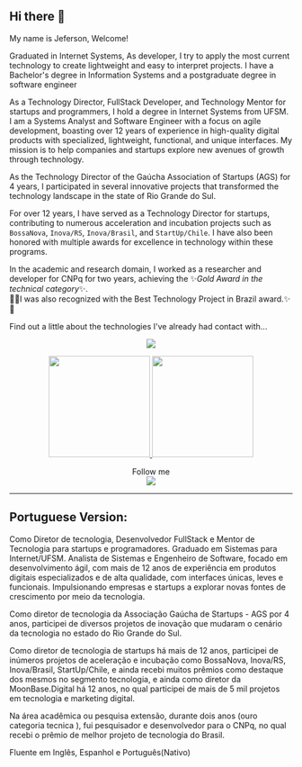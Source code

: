## Hi there 👋

My name is Jeferson, Welcome!

Graduated in Internet Systems, As developer, I try to apply the most current technology to create lightweight and easy to interpret projects.
I have a Bachelor's degree in Information Systems and a postgraduate degree in software engineer

As a Technology Director, FullStack Developer, and Technology Mentor for startups and programmers, I hold a degree in Internet Systems from UFSM. I am a Systems Analyst and Software Engineer with a focus on agile development, boasting over 12 years of experience in high-quality digital products with specialized, lightweight, functional, and unique interfaces. My mission is to help companies and startups explore new avenues of growth through technology.

As the Technology Director of the Gaúcha Association of Startups (AGS) for 4 years, I participated in several innovative projects that transformed the technology landscape in the state of Rio Grande do Sul.

For over 12 years, I have served as a Technology Director for startups, contributing to numerous acceleration and incubation projects such as `BossaNova`, `Inova/RS`, `Inova/Brasil`, and `StartUp/Chile`. I have also been honored with multiple awards for excellence in technology within these programs. 

In the academic and research domain, I worked as a researcher and developer for CNPq for two years, 
achieving the ✨*Gold Award in the technical category*✨. <br/>
🥇✨I was also recognized with the Best Technology Project in Brazil award.✨🥇

Find out a little about the technologies I've already had contact with...

<p align="center">
  <a href="https://github.com/jefersoncunha">
    <img src="https://skillicons.dev/icons?i=laravel,php,git,github,html,css,bootstrap,sass,js,react,vue,nuxtjs,jquery,nodejs,mysql,postgres,mongodb,redis,npm,nginx,jenkins,docker,kubernetes,linux,ubuntu,aws,azure,gcp,heroku,babel,blender,gulp,java,cs,figma,postman,powershell,sentry,unreal,vscode,webpack,windows" />
  </a>
</p>
<p align="center">
  <a href="https://github.com/jefersoncunha">
    <img height="180em" src="https://github-readme-stats.vercel.app/api?username=jefersoncunha&show_icons=true&theme=dracula&include_all_commits=true&count_private=true" />
    <img height="180em" src="https://github-readme-stats.vercel.app/api/top-langs/?username=jefersoncunha&layout=compact&langs_count=7&theme=dracula" />
  </a>
</p>
<p align="center">
  Follow me<br>
  <a href="https://www.instagram.com/jefersonlcunha">
  <img src="https://skillicons.dev/icons?i=instagram" />
  </a>
</p>

<hr>

## Portuguese Version:

Como Diretor de tecnologia,  Desenvolvedor FullStack e Mentor de Tecnologia para startups e programadores. Graduado em Sistemas para Internet/UFSM. Analista de Sistemas e Engenheiro de Software, focado em desenvolvimento ágil, com mais de 12 anos de experiência em produtos digitais especializados e de alta qualidade, com interfaces únicas, leves e funcionais. Impulsionando empresas e startups a explorar novas fontes de crescimento por meio da tecnologia.

Como diretor de tecnologia da Associação Gaúcha de Startups - AGS  por 4 anos, participei de diversos projetos de inovação que mudaram o cenário da tecnologia no estado do Rio Grande do Sul. 

Como diretor de tecnologia de startups há mais de 12 anos, participei de inúmeros projetos de aceleração e incubação como BossaNova, Inova/RS, Inova/Brasil, StartUp/Chile, e ainda recebi muitos prêmios como destaque dos mesmos no segmento tecnologia, e ainda como diretor da MoonBase.Digital há 12 anos, no qual participei de mais de 5 mil projetos em tecnologia e marketing digital.

Na área acadêmica ou pesquisa extensão, durante dois anos (ouro categoria tecnica ), fui pesquisador e desenvolvedor para o CNPq, no qual recebi o prêmio de melhor projeto de tecnologia do Brasil.

Fluente em Inglês, Espanhol e Português(Nativo)

<!--
**jefersoncunha/jefersoncunha** is a ✨ _special_ ✨ repository because its `README.md` (this file) appears on your GitHub profile.


Here are some ideas to get you started:

- 🔭 I’m currently working on ...
- 🌱 I’m currently learning ...
- 👯 I’m looking to collaborate on ...
- 🤔 I’m looking for help with ...
- 💬 Ask me about ...
- 📫 How to reach me: ...
- 😄 Pronouns: ...
- ⚡ Fun fact: ...
-->
